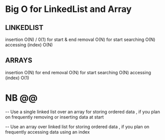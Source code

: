 # Big O for LinkedList and Array

 ## LINKEDLIST
 insertion  O(N) / 0(1) for start & end
 removal   O(N)  for start
 searching  O(N)
 accessing (index)   O(N)

 ## ARRAYS
  insertion  O(N)  for end
 removal O(N)  for start
 searching    O(N)
 accessing (index)  O(1)

 # NB @@
 -- Use a single linked list over an array for storing ordered data , if you plan on  frequently removing or inserting data at start

--  Use an array over linked list for storing ordered data , if you plan on frequently accessing data using an index

